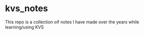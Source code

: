 # kvs_notes
This repo is a collection oif notes I have made over the years while learning/using KVS
